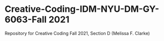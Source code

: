 # Creative-Coding-IDM-NYU-DM-GY-6063-Fall 2021
Repository for Creative Coding Fall 2021, Section D (Melissa F. Clarke)  
